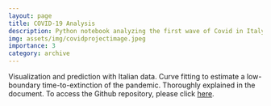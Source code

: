 ```yaml
---
layout: page
title: COVID-19 Analysis
description: Python notebook analyzing the first wave of Covid in Italy, 2020
img: assets/img/covidprojectimage.jpeg
importance: 3
category: archive
---
```

Visualization and prediction with Italian data. Curve fitting to estimate a low-boundary time-to-extinction of the pandemic. Thoroughly explained in the document. 
To access the Github repository, please click <a href="https://github.com/simonegiancola09/covid-19-Analysis">here</a>. 

